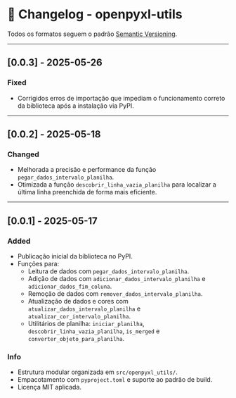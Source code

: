 # 📜 Changelog - openpyxl-utils

Todos os formatos seguem o padrão [Semantic Versioning](https://semver.org/lang/pt-BR/).

---

## [0.0.3] - 2025-05-26
### Fixed
- Corrigidos erros de importação que impediam o funcionamento correto da biblioteca após a instalação via PyPI.

---

## [0.0.2] - 2025-05-18

### Changed
- Melhorada a precisão e performance da função `pegar_dados_intervalo_planilha`.
- Otimizada a função `descobrir_linha_vazia_planilha` para localizar a última linha preenchida de forma mais eficiente.

---

## [0.0.1] - 2025-05-17

### Added
- Publicação inicial da biblioteca no PyPI.
- Funções para:
  - Leitura de dados com `pegar_dados_intervalo_planilha`.
  - Adição de dados com `adicionar_dados_intervalo_planilha` e `adicionar_dados_fim_coluna`.
  - Remoção de dados com `remover_dados_intervalo_planilha`.
  - Atualização de dados e cores com `atualizar_dados_intervalo_planilha` e `atualizar_cor_intervalo_planilha`.
  - Utilitários de planilha: `iniciar_planilha`, `descobrir_linha_vazia_planilha`, `is_merged` e `converter_objeto_para_planilha`.

### Info
- Estrutura modular organizada em `src/openpyxl_utils/`.
- Empacotamento com `pyproject.toml` e suporte ao padrão de build.
- Licença MIT aplicada.

